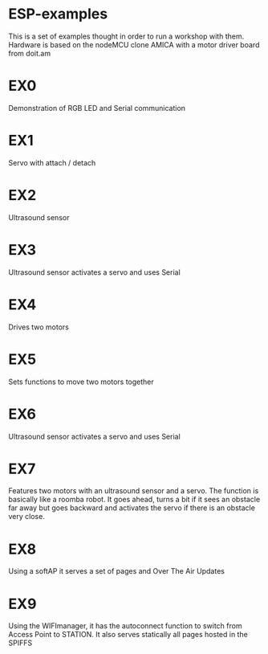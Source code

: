 # ESP-examples

This is a set of examples thought in order to run a workshop with them. Hardware is based on the nodeMCU clone AMICA with a motor driver board from doit.am


# EX0
Demonstration of RGB LED and Serial communication

# EX1
Servo with attach / detach

# EX2
Ultrasound sensor

# EX3
Ultrasound sensor activates a servo and uses Serial

# EX4
Drives two motors

# EX5
Sets functions to move two motors together

# EX6
Ultrasound sensor activates a servo and uses Serial


# EX7
Features two motors with an ultrasound sensor and a servo. The function is basically like a roomba robot. It goes ahead, turns a bit if it sees an obstacle far away but goes backward and activates the servo if there is an obstacle very close.



# EX8
Using a softAP it serves a set of pages and Over The Air Updates



# EX9
Using the WIFImanager, it has the autoconnect function to switch from Access Point to STATION. It also serves statically all pages hosted in the SPIFFS
